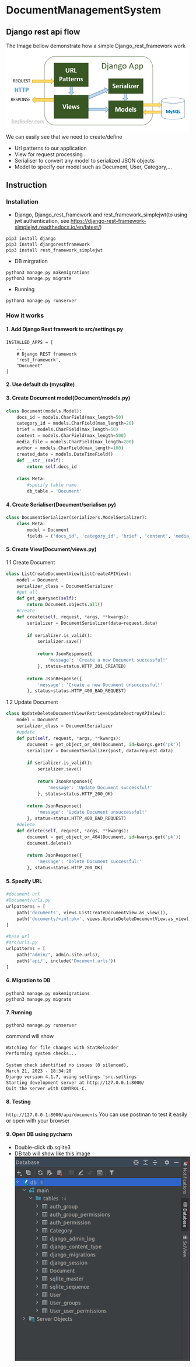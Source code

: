 # DocumentManagementSystem

## Django rest api flow
The Image bellow demonstrate how a simple Django_rest_framework work
![img.png](img.png)
We can easily see that we need to create/define 
- Url patterns to our application
- View for request processing
- Serialiser to convert any model to serialized JSON objects
- Model to specify our model such as Document, User, Category,...
## Instruction
### Installation
 - Django, Django_rest_framework and rest_framework_simplejwt(to using jwt authentication, see https://django-rest-framework-simplejwt.readthedocs.io/en/latest/)
```
pip3 install django
pip3 install djangorestframework
pip3 install rest_framework_simplejwt
```
 - DB mirgration
```
python3 manage.py makemigrations
python3 manage.py migrate
```
 -  Running
```
python3 manage.py runserver
```

### How it works
#### 1. Add Django Rest framwork to src/settings.py
``` 
INSTALLED_APPS = [
    ...
    # Django REST framework 
    'rest_framework',
    "Document"
]
```

#### 2. Use default db (mysqlite)

#### 3. Create Document model(Document/models.py)
```python
class Document(models.Model):
    docs_id = models.CharField(max_length=50)
    category_id = models.CharField(max_length=20)
    brief = models.CharField(max_length=50)
    content = models.CharField(max_length=500)
    media_file = models.CharField(max_length=200)
    author = models.CharField(max_length=100)
    created_date = models.DateTimeField()
    def __str__(self):
        return self.docs_id

    class Meta:
        #specify table name
        db_table = 'Document'
```
#### 4. Create Serialiser(Document/serialiser.py)
```python
class DocumentSerializer(serializers.ModelSerializer):
    class Meta:
        model = Document
        fields = ('docs_id', 'category_id', 'brief', 'content', 'media_file', 'author', 'created_date')
```

#### 5. Create View(Document/views.py)
1.1 Create Document
```python
class ListCreateDocumentView(ListCreateAPIView):
    model = Document
    serializer_class = DocumentSerializer
    #get all
    def get_queryset(self):
        return Document.objects.all()
    #create
    def create(self, request, *args, **kwargs):
        serializer = DocumentSerializer(data=request.data)

        if serializer.is_valid():
            serializer.save()

            return JsonResponse({
                'message': 'Create a new Document successful!'
            }, status=status.HTTP_201_CREATED)

        return JsonResponse({
            'message': 'Create a new Document unsuccessful!'
        }, status=status.HTTP_400_BAD_REQUEST)
```

1.2 Update Document
```python
class UpdateDeleteDocumentView(RetrieveUpdateDestroyAPIView):
    model = Document
    serializer_class = DocumentSerializer
    #update
    def put(self, request, *args, **kwargs):
        document = get_object_or_404(Document, id=kwargs.get('pk'))
        serializer = DocumentSerializer(post, data=request.data)

        if serializer.is_valid():
            serializer.save()

            return JsonResponse({
                'message': 'Update Document successful!'
            }, status=status.HTTP_200_OK)

        return JsonResponse({
            'message': 'Update Document unsuccessful!'
        }, status=status.HTTP_400_BAD_REQUEST)
    #delete
    def delete(self, request, *args, **kwargs):
        document = get_object_or_404(Document, id=kwargs.get('pk'))
        document.delete()

        return JsonResponse({
            'message': 'Delete Document successful!'
        }, status=status.HTTP_200_OK)
```

#### 5. Specify URL
```python
#document url
#Document/urls.py
urlpatterns = [
    path('documents', views.ListCreateDocumentView.as_view()),
    path('documents/<int:pk>', views.UpdateDeleteDocumentView.as_view()),
]
```
```python
#base url
#src/urls.py
urlpatterns = [
    path("admin/", admin.site.urls),
    path('api/', include('Document.urls'))
]
```
#### 6. Migration to DB
```
python3 manage.py makemigrations
python3 manage.py migrate

```

#### 7. Running
```
python3 manage.py runserver
```
command will show
```
Watching for file changes with StatReloader
Performing system checks...

System check identified no issues (0 silenced).
March 21, 2023 - 18:34:20
Django version 4.1.7, using settings 'src.settings'
Starting development server at http://127.0.0.1:8000/
Quit the server with CONTROL-C.

```
#### 8. Testing
`http://127.0.0.1:8000/api/documents`
You can use postman to test it easily or open with your browser

#### 9. Open DB using pycharm
- Double-click db.sqlite3
- DB tab will show like this image
![img_1.png](img_1.png)
